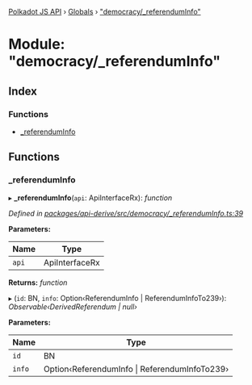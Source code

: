 [Polkadot JS API](../README.md) › [Globals](../globals.md) › ["democracy/_referendumInfo"](_democracy__referenduminfo_.md)

# Module: "democracy/_referendumInfo"

## Index

### Functions

* [_referendumInfo](_democracy__referenduminfo_.md#_referenduminfo)

## Functions

###  _referendumInfo

▸ **_referendumInfo**(`api`: ApiInterfaceRx): *function*

*Defined in [packages/api-derive/src/democracy/_referendumInfo.ts:39](https://github.com/polkadot-js/api/blob/c472a451a4/packages/api-derive/src/democracy/_referendumInfo.ts#L39)*

**Parameters:**

Name | Type |
------ | ------ |
`api` | ApiInterfaceRx |

**Returns:** *function*

▸ (`id`: BN, `info`: Option‹ReferendumInfo | ReferendumInfoTo239›): *Observable‹DerivedReferendum | null›*

**Parameters:**

Name | Type |
------ | ------ |
`id` | BN |
`info` | Option‹ReferendumInfo &#124; ReferendumInfoTo239› |
